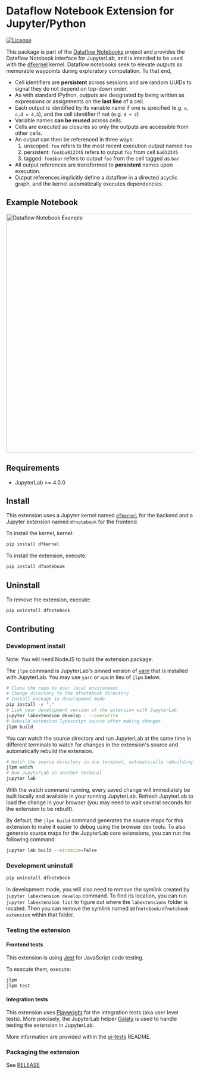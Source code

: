 # Dataflow Notebook Extension for Jupyter/Python

[![License](https://img.shields.io/badge/License-BSD3-blue.svg)](https://github.com/dataflownb/dfnotebook-extension/blob/master/LICENSE)

This package is part of the [Dataflow Notebooks](https://dataflownb.github.io) project and provides the Dataflow Notebook interface for JupyterLab, and is intended to be used with the [dfkernel](https://github.com/dataflownb/dfkernel) kernel.
Dataflow notebooks seek to elevate *outputs* as memorable waypoints during exploratory computation. To that end,

- Cell identifiers are **persistent** across sessions and are random UUIDs to signal they do not depend on top-down order.
- As with standard IPython, outputs are designated by being written as expressions or assignments on the **last line** of a cell.
- Each output is identified by its variable name if one is specified (e.g. `a`, `c,d = 4,5`), and the cell identifier if not (e.g. `4 + c`)
- Variable names **can be reused** across cells.
- Cells are executed as closures so only the outputs are accessible from other cells.
- An output can then be referenced in three ways:
    1. unscoped: `foo` refers to the most recent execution output named `foo`
    2. persistent: `foo$ba012345` refers to output `foo` from cell `ba012345`
    3. tagged: `foo$bar` refers to output `foo` from the cell tagged as `bar`
- All output references are transformed to **persistent** names upon execution.
- Output references implicitly define a dataflow in a directed acyclic graph, and the kernel automatically executes dependencies.

## Example Notebook

<img src="https://dataflownb.github.io/assets/images/dfnotebook.svg" width="640" alt="Dataflow Notebook Example">

## Requirements

- JupyterLab >= 4.0.0

## Install

This extension uses a Jupyter kernel named [`dfkernel`](https://github.com/dataflownb/dfkernel) 
for the backend and a Jupyter extension named `dfnotebook` for the frontend.

To install the kernel, kernel:

```bash
pip install dfkernel
```

To install the extension, execute:

```bash
pip install dfnotebook
```

## Uninstall

To remove the extension, execute:

```bash
pip uninstall dfnotebook
```

## Contributing

### Development install

Note: You will need NodeJS to build the extension package.

The `jlpm` command is JupyterLab's pinned version of
[yarn](https://yarnpkg.com/) that is installed with JupyterLab. You may use
`yarn` or `npm` in lieu of `jlpm` below.

```bash
# Clone the repo to your local environment
# Change directory to the dfnotebook directory
# Install package in development mode
pip install -e "."
# Link your development version of the extension with JupyterLab
jupyter labextension develop . --overwrite
# Rebuild extension Typescript source after making changes
jlpm build
```

You can watch the source directory and run JupyterLab at the same time in different terminals to watch for changes in the extension's source and automatically rebuild the extension.

```bash
# Watch the source directory in one terminal, automatically rebuilding when needed
jlpm watch
# Run JupyterLab in another terminal
jupyter lab
```

With the watch command running, every saved change will immediately be built locally and available in your running JupyterLab. Refresh JupyterLab to load the change in your browser (you may need to wait several seconds for the extension to be rebuilt).

By default, the `jlpm build` command generates the source maps for this extension to make it easier to debug using the browser dev tools. To also generate source maps for the JupyterLab core extensions, you can run the following command:

```bash
jupyter lab build --minimize=False
```

### Development uninstall

```bash
pip uninstall dfnotebook
```

In development mode, you will also need to remove the symlink created by `jupyter labextension develop`
command. To find its location, you can run `jupyter labextension list` to figure out where the `labextensions`
folder is located. Then you can remove the symlink named `@dfnotebook/dfnotebook-extension` within that folder.

### Testing the extension

#### Frontend tests

This extension is using [Jest](https://jestjs.io/) for JavaScript code testing.

To execute them, execute:

```sh
jlpm
jlpm test
```

#### Integration tests

This extension uses [Playwright](https://playwright.dev/docs/intro) for the integration tests (aka user level tests).
More precisely, the JupyterLab helper [Galata](https://github.com/jupyterlab/jupyterlab/tree/master/galata) is used to handle testing the extension in JupyterLab.

More information are provided within the [ui-tests](./ui-tests/README.md) README.

### Packaging the extension

See [RELEASE](RELEASE.md)
